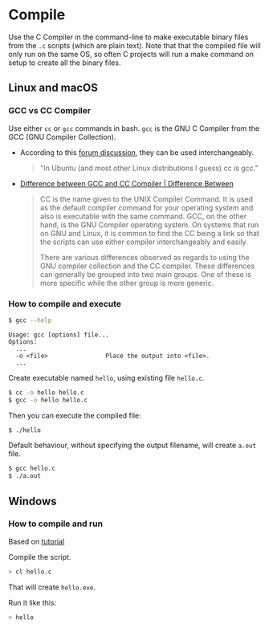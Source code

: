 # Compile

Use the C Compiler in the command-line to make executable binary files from the `.c` scripts (which are plain text). Note that that the compiled file will only run on the same OS, so often C projects will run a make command on setup to create all the binary files.

## Linux and macOS

### GCC vs CC Compiler

Use either `cc` or `gcc` commands in bash. `gcc` is the GNU C Compiler from the GCC (GNU Compiler Collection). 

- According to this [forum discussion](https://ubuntuforums.org/showthread.php?t=1161860), they can be used interchangeably.
    > "In Ubuntu (and most other Linux distributions I guess) cc is gcc."
- [Difference between GCC and CC Compiler | Difference Between](http://www.differencebetween.net/technology/software-technology/difference-between-gcc-and-cc-compiler/#ixzz57An6TmIQ)
    > CC is the name given to the UNIX Compiler Command. It is used as the default compiler command for your operating system and also is executable with the same command. GCC, on the other hand, is the GNU Compiler operating system. On systems that run on GNU and Linux, it is common to find the CC being a link so that the scripts can use either compiler interchangeably and easily.
    > 
    > There are various differences observed as regards to using the GNU compiler collection and the CC compiler. These differences can generally be grouped into two main groups. One of these is more specific while the other group is more generic.


### How to compile and execute

```bash
$ gcc --help
```
```
Usage: gcc [options] file...
Options:
  ...
  -o <file>                Place the output into <file>.
  ...
```


Create executable named `hello`, using existing file `hello.c`.

```bash
$ cc -o hello hello.c
$ gcc -o hello hello.c
```

Then you can execute the compiled file:

```bash
$ ./hello
```

Default behaviour, without specifying the output filename, will create `a.out` file.

```bash
$ gcc hello.c
$ ./a.out
```


## Windows

### How to compile and run

Based on [tutorial](https://docs.microsoft.com/en-us/cpp/build/walkthrough-compile-a-c-program-on-the-command-line?view=vs-2019)

Compile the script.
```sh
> cl hello.c
```

That will create `hello.exe`.

Run it like this:

```sh
> hello
```
